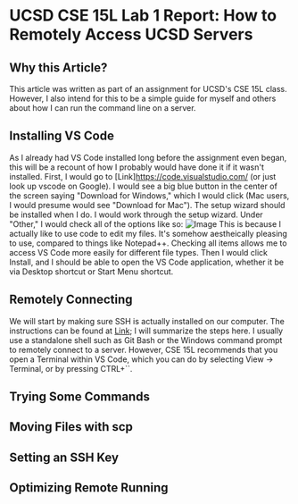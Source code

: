 UCSD CSE 15L Lab 1 Report: How to Remotely Access UCSD Servers
=================================================
## Why this Article?
This article was written as part of an assignment for UCSD's CSE 15L class. However, I also intend for this to be a simple guide for myself and others about how I can run the command line on a server.  

## Installing VS Code
As I already had VS Code installed long before the assignment even began, this will be a recount of how I probably would have done it if it wasn't installed. 
First, I would go to [Link]https://code.visualstudio.com/ (or just look up vscode on Google). I would see a big blue button in the center of the screen saying "Download for Windows," which I would click (Mac users, I would presume would see "Download for Mac"). The setup wizard should be installed when I do. 
I would work through the setup wizard. Under "Other," I would check all of the options like so: 
![Image](https://via.placeholder.com/150)
This is because I actually like to use code to edit my files. It's somehow aestheically pleasing to use, compared to things like Notepad++. Checking all items allows me to access VS Code more easily for different file types. 
Then I would click Install, and I should be able to open the VS Code application, whether it be via Desktop shortcut or Start Menu shortcut. 
## Remotely Connecting
We will start by making sure SSH is actually installed on our computer. The instructions can be found at [Link](https://google.com); I will summarize the steps here. 
I usually use a standalone shell such as Git Bash or the Windows command prompt to remotely connect to a server. However, CSE 15L recommends that you open a Terminal within VS Code, which you can do by selecting View -> Terminal, or by pressing CTRL+``. 

## Trying Some Commands

## Moving Files with scp

## Setting an SSH Key

## Optimizing Remote Running

